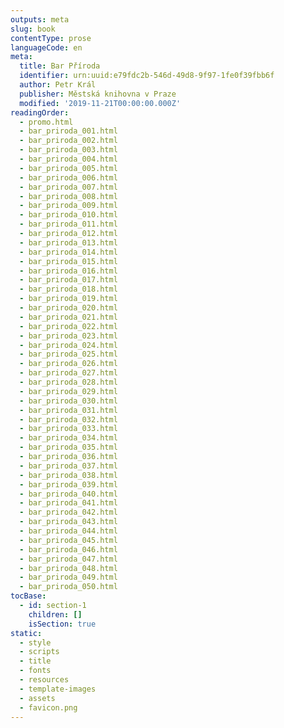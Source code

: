 ```yaml
---
outputs: meta
slug: book
contentType: prose
languageCode: en
meta:
  title: Bar Příroda
  identifier: urn:uuid:e79fdc2b-546d-49d8-9f97-1fe0f39fbb6f
  author: Petr Král
  publisher: Městská knihovna v Praze
  modified: '2019-11-21T00:00:00.000Z'
readingOrder:
  - promo.html
  - bar_priroda_001.html
  - bar_priroda_002.html
  - bar_priroda_003.html
  - bar_priroda_004.html
  - bar_priroda_005.html
  - bar_priroda_006.html
  - bar_priroda_007.html
  - bar_priroda_008.html
  - bar_priroda_009.html
  - bar_priroda_010.html
  - bar_priroda_011.html
  - bar_priroda_012.html
  - bar_priroda_013.html
  - bar_priroda_014.html
  - bar_priroda_015.html
  - bar_priroda_016.html
  - bar_priroda_017.html
  - bar_priroda_018.html
  - bar_priroda_019.html
  - bar_priroda_020.html
  - bar_priroda_021.html
  - bar_priroda_022.html
  - bar_priroda_023.html
  - bar_priroda_024.html
  - bar_priroda_025.html
  - bar_priroda_026.html
  - bar_priroda_027.html
  - bar_priroda_028.html
  - bar_priroda_029.html
  - bar_priroda_030.html
  - bar_priroda_031.html
  - bar_priroda_032.html
  - bar_priroda_033.html
  - bar_priroda_034.html
  - bar_priroda_035.html
  - bar_priroda_036.html
  - bar_priroda_037.html
  - bar_priroda_038.html
  - bar_priroda_039.html
  - bar_priroda_040.html
  - bar_priroda_041.html
  - bar_priroda_042.html
  - bar_priroda_043.html
  - bar_priroda_044.html
  - bar_priroda_045.html
  - bar_priroda_046.html
  - bar_priroda_047.html
  - bar_priroda_048.html
  - bar_priroda_049.html
  - bar_priroda_050.html
tocBase:
  - id: section-1
    children: []
    isSection: true
static:
  - style
  - scripts
  - title
  - fonts
  - resources
  - template-images
  - assets
  - favicon.png
---
```

